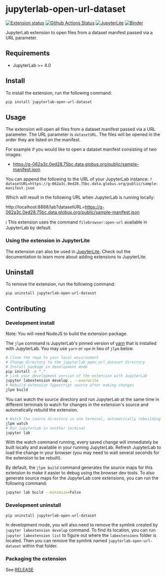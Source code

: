 # jupyterlab-open-url-dataset

[![Extension status](https://img.shields.io/badge/status-draft-orange 'in development')](https://google.com)
[![Github Actions Status](https://github.com/eshaank1/jupyterlab-open-url-dataset/workflows/Build/badge.svg)](https://github.com/eshaank1/jupyterlab-open-url-dataset/actions/workflows/build.yml)
[![JupyterLite](https://jupyterlite.rtfd.io/en/latest/_static/badge-launch.svg)](https://google.com)
[![Binder](https://mybinder.org/badge_logo.svg)](https://mybinder.org/v2/gh/eshaank1/jupyterlab-open-url-dataset/main?urlpath=lab)

JupyterLab extension to open files from a dataset manifest passed via a URL parameter.

## Requirements

- JupyterLab >= 4.0

## Install

To install the extension, run the following command:

```bash
pip install jupyterlab-open-url-dataset
```

## Usage

The extension will open all files from a dataset manifest passed via a URL parameter. The URL parameter is `datasetURL`. The files will be opened in the order they are listed on the manifest.

For example if you would like to open a dataset manifest consisting of two images:

- https://g-062a3c.0ed28.75bc.data.globus.org/public/sample-manifest.json

You can append the following to the URL of your JupyterLab instance: `?datasetURL=https://g-062a3c.0ed28.75bc.data.globus.org/public/sample-manifest.json`

Which will result in the following URL when JupyterLab is running locally:

http://localhost:8888/lab?datasetURL=https://g-062a3c.0ed28.75bc.data.globus.org/public/sample-manifest.json

ℹ️ This extension uses the command `filebrowser:open-url` available in JupyterLab by default.

### Using the extension in JupyterLite

The extension can also be used in [JupyterLite](https://jupyterlite.readthedocs.io). Check out the documentation to learn more about adding extensions to JupyterLite.

## Uninstall

To remove the extension, run the following command:

```bash
pip uninstall jupyterlab-open-url-dataset
```

## Contributing

### Development install

Note: You will need NodeJS to build the extension package.

The `jlpm` command is JupyterLab's pinned version of
[yarn](https://yarnpkg.com/) that is installed with JupyterLab. You may use
`yarn` or `npm` in lieu of `jlpm` below.

```bash
# Clone the repo to your local environment
# Change directory to the jupyterlab_open_url_dataset directory
# Install package in development mode
pip install -e "."
# Link your development version of the extension with JupyterLab
jupyter labextension develop . --overwrite
# Rebuild extension Typescript source after making changes
jlpm build
```

You can watch the source directory and run JupyterLab at the same time in different terminals to watch for changes in the extension's source and automatically rebuild the extension.

```bash
# Watch the source directory in one terminal, automatically rebuilding when needed
jlpm watch
# Run JupyterLab in another terminal
jupyter lab
```

With the watch command running, every saved change will immediately be built locally and available in your running JupyterLab. Refresh JupyterLab to load the change in your browser (you may need to wait several seconds for the extension to be rebuilt).

By default, the `jlpm build` command generates the source maps for this extension to make it easier to debug using the browser dev tools. To also generate source maps for the JupyterLab core extensions, you can run the following command:

```bash
jupyter lab build --minimize=False
```

### Development uninstall

```bash
pip uninstall jupyterlab-open-url-dataset
```

In development mode, you will also need to remove the symlink created by `jupyter labextension develop`
command. To find its location, you can run `jupyter labextension list` to figure out where the `labextensions`
folder is located. Then you can remove the symlink named `jupyterlab-open-url-dataset` within that folder.

### Packaging the extension

See [RELEASE](RELEASE.md)

